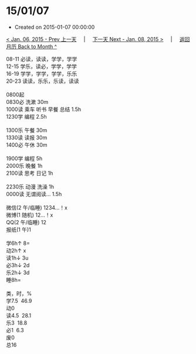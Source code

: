 # 15/01/07

- Created on 2015-01-07 00:00:00

[< Jan. 06, 2015 - Prev 上一天](/lifelogs/2015/01/d06.md) &nbsp; &nbsp; | &nbsp; &nbsp; [下一天 Next - Jan. 08, 2015 >](/lifelogs/2015/01/d08.md) &nbsp; &nbsp; |  &nbsp; &nbsp; [返回月历 Back to Month ^](/lifelogs/2015/01/index.md)
<br/><div>08-11 必读，读读，学学，学学<br/>12-15 学乐，读必，学学，学学</div><div>16-19 学学，学学，学学，乐乐<br/>20-23 读读，乐乐，乐读，读读<div><br/></div>0800起<br/>0830必 洗漱 30m<br/>1000读 乘车 听书 早餐 总结 1.5h<br/>1230学 编程 2.5h<div><br/></div>1300乐 午餐 30m</div><div>1330读 读报 30m</div><div>1400必 午休 30m</div><div><br/>1900学 编程 5h</div><div>2000乐 晚餐 1h</div><div>2100读 思考 日记 1h</div><div><br/></div><div>2230乐 动漫 洗澡 1h</div><div>0000读 无谓阅读… 1.5h</div><div><div><br/></div><div>微信(2 午/临睡) 1234…！x</div>微博(1 随机) 12…！x<br/>QQ(2 午/临睡) 12<br/>报纸(1 午)1<div><br/></div>学6h↑ 8=<br/>动2h↑ x<br/>读1h↓ 3u<br/>必3h↓ 2d<br/>乐2h↓ 3d<br/>睡8h=<div><br/></div>类，时，%<br/>学7.5  46.9<br/>动0<br/>读4.5  28.1<br/>乐3  18.8<br/>必1  6.3<br/>废0<br/>总16</div>
